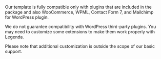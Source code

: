 Our template is fully compatible only with plugins that are included in the package and also WooCommerce, WPML, Contact Form 7, and Mailchimp for WordPress plugin.

We do not guarantee compatibility with WordPress third-party plugins. You may need to customize some extensions to make them work properly with Legenda.

Please note that additional customization is outside the scope of our basic support.